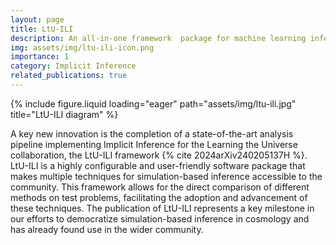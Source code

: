 ```yaml
---
layout: page
title: LtU-ILI
description: An all-in-one framework  package for machine learning inference in astrophysics and cosmology
img: assets/img/ltu-ili-icon.png
importance: 1
category: Implicit Inference
related_publications: true
---
```


{% include figure.liquid loading="eager" path="assets/img/ltu-ili.jpg" title="LtU-ILI diagram" %}

A key new innovation is the completion of a state-of-the-art analysis pipeline implementing Implicit Inference for the Learning the Universe collaboration, the LtU-ILI framework {% cite 2024arXiv240205137H %}. LtU-ILI is a highly configurable and user-friendly software package that makes multiple techniques for simulation-based inference accessible to the community. This framework allows for the direct comparison of different methods on test problems, facilitating the adoption and advancement of these techniques. The publication of LtU-ILI represents a key milestone in our efforts to democratize simulation-based inference in cosmology and has already found use in the wider community.
